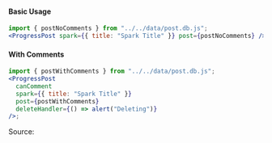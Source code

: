 #### Basic Usage

```jsx
import { postNoComments } from "../../data/post.db.js";
<ProgressPost spark={{ title: "Spark Title" }} post={postNoComments} />;
```

#### With Comments

```jsx
import { postWithComments } from "../../data/post.db.js";
<ProgressPost
  canComment
  spark={{ title: "Spark Title" }}
  post={postWithComments}
  deleteHandler={() => alert("Deleting")}
/>;
```

Source:

```js { "file": "./ProgressPost.js" }
```
